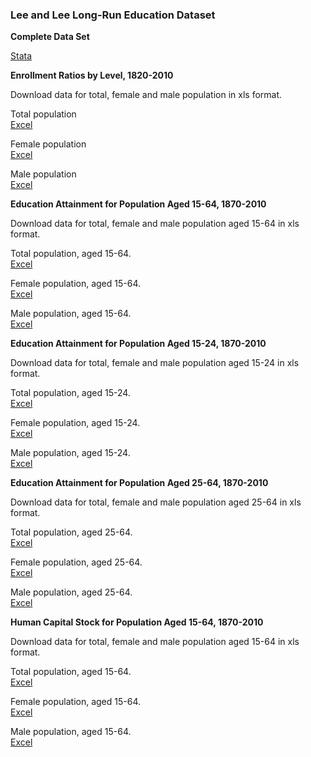 ﻿### Lee and Lee Long-Run Education Dataset

**Complete Data Set**

[Stata](/LeeLee/LeeLee_v1.dta)

**Enrollment Ratios by Level, 1820-2010**

Download data for total, female and male population in xls format.

Total population  
[Excel](/LeeLee/LeeLee_enroll_MF.xls)

Female population  
[Excel](/LeeLee/LeeLee_enroll_F.xls)

Male population  
[Excel](/LeeLee/LeeLee_enroll_M.xls)

**Education Attainment for Population Aged 15-64, 1870-2010**

Download data for total, female and male population aged 15-64 in xls format.

Total population, aged 15-64.  
[Excel](/LeeLee/LeeLee_attain_MF1564.xls)

Female population, aged 15-64.  
[Excel](/LeeLee/LeeLee_attain_F1564.xls)

Male population, aged 15-64.  
[Excel](/LeeLee/LeeLee_attain_M1564.xls)

**Education Attainment for Population Aged 15-24, 1870-2010**

Download data for total, female and male population aged 15-24 in xls format.

Total population, aged 15-24.  
[Excel](/LeeLee/LeeLee_attain_MF1524.xls)

Female population, aged 15-24.  
[Excel](/LeeLee/LeeLee_attain_F1524.xls)

Male population, aged 15-24.  
[Excel](/LeeLee/LeeLee_attain_M1524.xls)

**Education Attainment for Population Aged 25-64, 1870-2010**

Download data for total, female and male population aged 25-64 in xls format.

Total population, aged 25-64.  
[Excel](/LeeLee/LeeLee_attain_MF2564.xls)

Female population, aged 25-64.  
[Excel](/LeeLee/LeeLee_attain_F2564.xls)

Male population, aged 25-64.  
[Excel](/LeeLee/LeeLee_attain_M2564.xls)

**Human Capital Stock for Population Aged 15-64, 1870-2010**

Download data for total, female and male population aged 15-64 in xls format.

Total population, aged 15-64.  
[Excel](/LeeLee/LeeLee_HC_MF1564.xls)

Female population, aged 15-64.  
[Excel](/LeeLee/LeeLee_HC_F1564.xls)

Male population, aged 15-64.  
[Excel](/LeeLee/LeeLee_HC_M1564.xls)
